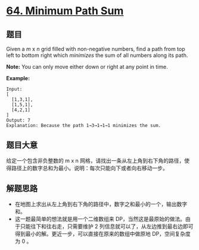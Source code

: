 # [64. Minimum Path Sum](https://leetcode.com/problems/minimum-path-sum/)


## 题目

Given a *m* x *n* grid filled with non-negative numbers, find a path from top left to bottom right which *minimizes* the sum of all numbers along its path.

**Note:** You can only move either down or right at any point in time.

**Example:**

    Input:
    [
      [1,3,1],
      [1,5,1],
      [4,2,1]
    ]
    Output: 7
    Explanation: Because the path 1→3→1→1→1 minimizes the sum.

## 题目大意

给定一个包含非负整数的 m x n 网格，请找出一条从左上角到右下角的路径，使得路径上的数字总和为最小。说明：每次只能向下或者向右移动一步。


## 解题思路

- 在地图上求出从左上角到右下角的路径中，数字之和最小的一个，输出数字和。
- 这一题最简单的想法就是用一个二维数组来 DP，当然这是最原始的做法。由于只能往下和往右走，只需要维护 2 列信息就可以了，从左边推到最右边即可得到最小的解。更近一步，可以直接在原来的数组中做原地 DP，空间复杂度为 0 。
